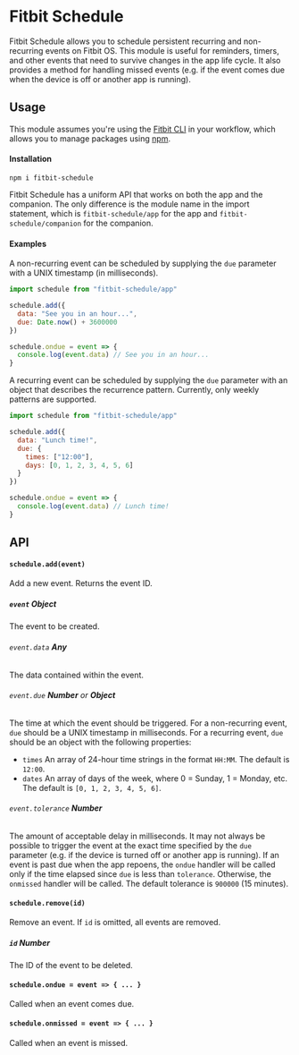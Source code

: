 # Fitbit Schedule
Fitbit Schedule allows you to schedule persistent recurring and non-recurring events on Fitbit OS. This module is useful for reminders, timers, and other events that need to survive changes in the app life cycle. It also provides a method for handling missed events (e.g. if the event comes due when the device is off or another app is running).
## Usage
This module assumes you're using the [Fitbit CLI](https://dev.fitbit.com/build/guides/command-line-interface/) in your workflow, which allows you to manage packages using [npm](https://docs.npmjs.com/about-npm/).
#### Installation
```
npm i fitbit-schedule
```
Fitbit Schedule has a uniform API that works on both the app and the companion. The only difference is the module name in the import statement, which is `fitbit-schedule/app` for the app and `fitbit-schedule/companion` for the companion.
#### Examples
A non-recurring event can be scheduled by supplying the `due` parameter with a UNIX timestamp (in milliseconds).
```javascript
import schedule from "fitbit-schedule/app"

schedule.add({
  data: "See you in an hour...",
  due: Date.now() + 3600000
})

schedule.ondue = event => {
  console.log(event.data) // See you in an hour...
}
```
A recurring event can be scheduled by supplying the `due` parameter with an object that describes the recurrence pattern. Currently, only weekly patterns are supported.
```javascript
import schedule from "fitbit-schedule/app"

schedule.add({
  data: "Lunch time!",
  due: {
    times: ["12:00"],
    days: [0, 1, 2, 3, 4, 5, 6]
  }
})

schedule.ondue = event => {
  console.log(event.data) // Lunch time!
}
```
## API
#### `schedule.add(event)`
Add a new event. Returns the event ID.
##### `event` **Object**
The event to be created.
###### `event.data` **Any**
The data contained within the event.
###### `event.due` **Number** or **Object**
The time at which the event should be triggered. For a non-recurring event, `due` should be a UNIX timestamp in milliseconds. For a recurring event, `due` should be an object with the following properties:
 * `times` An array of 24-hour time strings in the format `HH:MM`. The default is `12:00`.
 * `dates` An array of days of the week, where 0 = Sunday, 1 = Monday, etc. The default is `[0, 1, 2, 3, 4, 5, 6]`.
###### `event.tolerance` **Number**
The amount of acceptable delay in milliseconds. It may not always be possible to trigger the event at the exact time specified by the `due` parameter (e.g. if the device is turned off or another app is running). If an event is past due when the app repoens, the `ondue` handler will be called only if the time elapsed since `due` is less than `tolerance`. Otherwise, the `onmissed` handler will be called. The default tolerance is `900000` (15 minutes).
#### `schedule.remove(id)`
Remove an event. If `id` is omitted, all events are removed.
##### `id` **Number**
The ID of the event to be deleted.
#### `schedule.ondue = event => { ... }`
Called when an event comes due.
#### `schedule.onmissed = event => { ... }`
Called when an event is missed.

